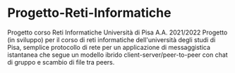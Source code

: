 # Progetto-Reti-Informatiche
Progetto corso Reti Informatiche Università di Pisa A.A. 2021/2022
Progetto (in sviluppo) per il corso di reti informatiche dell'università degli studi di Pisa, semplice protocollo di rete per un applicazione di messaggistica istantanea che segue un modello ibrido client-server/peer-to-peer con chat di gruppo e scambio di file tra peers.
